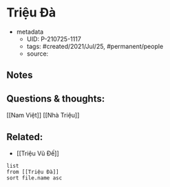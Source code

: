 # Triệu Đà

- metadata
	- UID: P-210725-1117
	- tags: #created/2021/Jul/25, #permanent/people 
	- source: 

## Notes


## Questions & thoughts:
[[Nam Việt]]
[[Nhà Triệu]]

## Related:
- [[Triệu Vũ Đế]]
```dataview
list
from [[Triệu Đà]]
sort file.name asc
```
